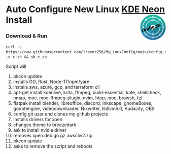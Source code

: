 # Auto Configure New Linux [KDE Neon](https://neon.kde.org/download) Install <img align="right" width="80px" src="https://raw.githubusercontent.com/trevor256/trevor256/main/imgs/config.svg">
### Download & Run
```
curl -L https://raw.githubusercontent.com/trevor256/MyLinuxConfig/main/config.sh -o c.sh && sh c.sh
```
Script will
 1. pkcon update
 2. installs GO, Rust, Node-17/npm/yarn
 3. installs aws, azure, gcp, and terraform cli
 4. apt-get install  kdenlive, krita, ffmpeg, build-essential, kate, shellcheck, nmap, moc, moc-ffmpeg-plugin, nvim, htop, moc, browsh, fzf
 5. flatpak install blender, libreoffice, discord, Inkscape, gnomeBoxes, godotengine, videodownloader, Nixwriter, libllvm6.0, Audacity, OBS
 6. config git user and clones my github projects 
 7. installs drivers for xpen 
 8. changes theme to breezedark 
 9. ask to install nvidia driver 
 10. removes xpen.deb go.gz awscliv2.zip
 11. pkcon update
 12. asks to remove the script and reboots 
